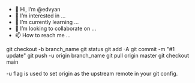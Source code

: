 - 👋 Hi, I’m @edvyan
- 👀 I’m interested in ...
- 🌱 I’m currently learning ...
- 💞️ I’m looking to collaborate on ...
- 📫 How to reach me ...

<!---
edvyan/edvyan is a ✨ special ✨ repository because its `README.md` (this file) appears on your GitHub profile.
You can click the Preview link to take a look at your changes.
--->

git checkout -b branch_name
git status
git add -A
git commit -m "#1 update"
git push -u origin branch_name
git pull origin master
git checkout main

-u flag is used to set origin as the upstream remote in your git config.
